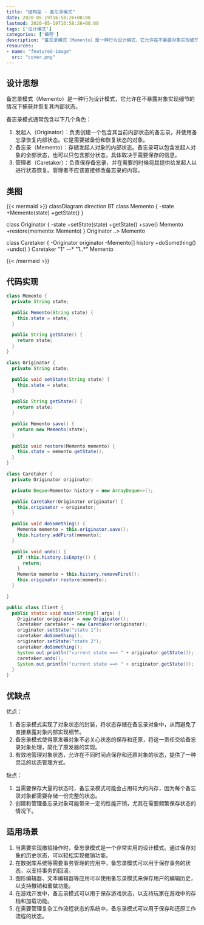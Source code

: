 ```yaml
---
title: "结构型 - 备忘录模式"
date: 2020-05-19T16:58:26+08:00
lastmod: 2020-05-19T16:58:26+08:00
tags: ['设计模式']
categories: ['编程']
description: "备忘录模式（Memento）是一种行为设计模式，它允许在不暴露对象实现细节的情况下捕获并恢复其内部状态。"
resources:
- name: "featured-image"
  src: "cover.png"
---
```

<!--more-->
## 设计思想
备忘录模式（Memento）是一种行为设计模式，它允许在不暴露对象实现细节的情况下捕获并恢复其内部状态。

备忘录模式通常包含以下几个角色：
1. 发起人（Originator）：负责创建一个包含其当前内部状态的备忘录，并使用备忘录恢复内部状态。它是需要被备份和恢复状态的对象。
2. 备忘录（Memento）：存储发起人对象的内部状态。备忘录可以包含发起人对象的全部状态，也可以只包含部分状态，具体取决于需要保存的信息。
3. 管理者（Caretaker）：负责保存备忘录，并在需要的时候将其提供给发起人以进行状态恢复。管理者不应该直接修改备忘录的内容。

## 类图
{{< mermaid >}}
classDiagram
  direction BT
  class Memento {
    -state
    +Memento(state)
    +getState()
  }

  class Originator {
    -state
    +setState(state)
    +getState()
    +save() Memento
    +restore(memento: Memento)
  }
  Originator ..> Memento

  class Caretaker {
    -Originator originator
    -Memento[] history
    +doSomething()
    +undo()
  }
  Caretaker "1" --* "1..*" Memento

{{< /mermaid >}}

## 代码实现
```java
class Memento {
  private String state;

  public Memento(String state) {
    this.state = state;
  }

  public String getState() {
    return state;
  }
}

class Originator {
  private String state;

  public void setState(String state) {
    this.state = state;
  }

  public String getState() {
    return state;
  }

  public Memento save() {
    return new Memento(state);
  }

  public void restore(Memento memento) {
    this.state = memento.getState();
  }
}

class Caretaker {
  private Originator originator;

  private Deque<Memento> history = new ArrayDeque<>();

  public Caretaker(Originator originator) {
    this.originator = originator;
  }

  public void doSomething() {
    Memento memento = this.originator.save();
    this.history.addFirst(memento);
  }

  public void undo() {
    if (this.history.isEmpty()) {
      return;
    }
    Memento memento = this.history.removeFirst();
    this.originator.restore(memento);
  }

}

public class Client {
  public static void main(String[] args) {
    Originator originator = new Originator();
    Caretaker caretaker = new Caretaker(originator);
    originator.setState("state 1");
    caretaker.doSomething();
    originator.setState("state 2");
    caretaker.doSomething();
    System.out.println("current state ==> " + originator.getState());
    caretaker.undo();
    System.out.println("current state ==> " + originator.getState());
  }
}
```

## 优缺点
优点：
1. 备忘录模式实现了对象状态的封装，将状态存储在备忘录对象中，从而避免了直接暴露对象内部实现细节。
2. 备忘录模式使得原发器对象不必关心状态的保存和还原，将这一责任交给备忘录对象处理，简化了原发器的实现。
3. 有效地管理对象状态，允许在不同时间点保存和还原对象的状态，提供了一种灵活的状态管理方式。

缺点：
1. 当需要保存大量的状态时，备忘录模式可能会占用较大的内存，因为每个备忘录对象都需要存储一份完整的状态。
2. 创建和管理备忘录对象可能带来一定的性能开销，尤其在需要频繁保存状态的情况下。

## 适用场景
1. 当需要实现撤销操作时，备忘录模式是一个非常实用的设计模式。通过保存对象的历史状态，可以轻松实现撤销功能。
2. 在数据库系统等需要事务管理的应用中，备忘录模式可以用于保存事务的状态，以支持事务的回滚。
3. 图形编辑器、文本编辑器等应用可以使用备忘录模式来保存用户的编辑历史，以支持撤销和重做功能。
4. 在游戏开发中，备忘录模式可以用于保存游戏状态，以支持玩家在游戏中的存档和加载功能。
5. 在需要管理复杂工作流程状态的系统中，备忘录模式可以用于保存和还原工作流程的状态。